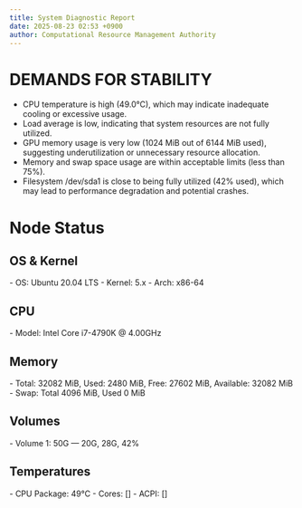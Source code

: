 ```yaml
---
title: System Diagnostic Report
date: 2025-08-23 02:53 +0900
author: Computational Resource Management Authority
---
```

# DEMANDS FOR STABILITY

*   CPU temperature is high (49.0°C), which may indicate inadequate cooling or excessive usage.
*   Load average is low, indicating that system resources are not fully utilized.
*   GPU memory usage is very low (1024 MiB out of 6144 MiB used), suggesting underutilization or unnecessary resource allocation.
*   Memory and swap space usage are within acceptable limits (less than 75%).
*   Filesystem /dev/sda1 is close to being fully utilized (42% used), which may lead to performance degradation and potential crashes.

# Node Status

## OS & Kernel
\- OS: Ubuntu 20.04 LTS
\- Kernel: 5.x
\- Arch: x86-64

## CPU
\- Model: Intel Core i7-4790K @ 4.00GHz

## Memory
\- Total: 32082 MiB, Used: 2480 MiB, Free: 27602 MiB, Available: 32082 MiB
\- Swap: Total 4096 MiB, Used 0 MiB

## Volumes
\- Volume 1: 50G — 20G, 28G, 42%

## Temperatures
\- CPU Package: 49°C
\- Cores: []
\- ACPI: []
